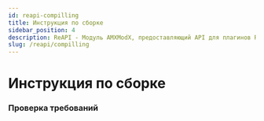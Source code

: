 ```yaml
---
id: reapi-compilling
title: Инструкция по сборке
sidebar_position: 4
description: ReAPI - Модуль AMXModX, предоставляющий API для плагинов ReHLDS, ReGameDLL и Metamod (например, ReUnion, ReVoice).
slug: /reapi/compilling
---
```


<head>
  <title>reapi: Инструкция по сборке | ReHLDS</title>
</head>

# Инструкция по сборке

### Проверка требований
